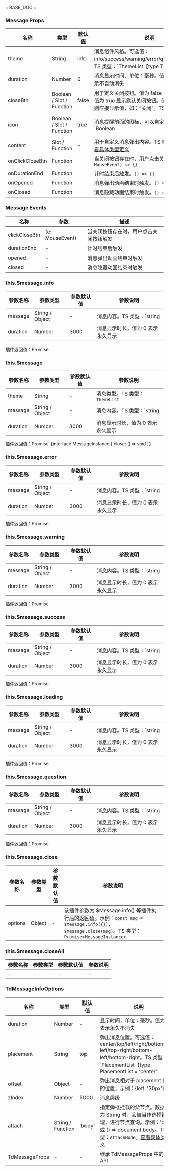 :: BASE_DOC ::


### Message Props
名称 | 类型 | 默认值 | 说明 | 必传
-- | -- | -- | -- | --
theme | String | info | 消息组件风格。可选值：info/success/warning/error/question/loading。TS 类型：`ThemeList【type ThemeList = 'info' | 'success' | 'warning' | 'error' | 'question' | 'loading'】` | N
duration | Number | 0 | 消息显示时间，单位：毫秒。值为 0 表示永久显示不自动消失 | N
closeBtn | Boolean / Slot / Function | false | 用于定义关闭按钮。值为 false 不现实关闭按钮，值为 true 显示默认关闭按钮。值类型为 string，则直接显示值，如：“关闭”。TS 类型：`Boolean | TNode`。[查看具体类型定义](https://git.code.oa.com/TDesign/tdesign-web-vue/blob/develop/globals.d.ts) | N
icon | Boolean / Slot / Function | true | 消息提醒前面的图标，可以自定义。TS 类型：`Boolean | TNode`。[查看具体类型定义](https://git.code.oa.com/TDesign/tdesign-web-vue/blob/develop/globals.d.ts) | N
content | Slot / Function | - | 用于自定义消息弹出内容。TS 类型：`TNode`。[查看具体类型定义](https://git.code.oa.com/TDesign/tdesign-web-vue/blob/develop/globals.d.ts) | N
onClickCloseBtn | Function |  | 当关闭按钮存在时，用户点击关闭按钮触发。`(e: MouseEvent) => {}`
onDurationEnd | Function |  | 计时结束后触发。`() => {}`
onOpened | Function |  | 消息弹出动画结束时触发。`() => {}`
onClosed | Function |  | 消息隐藏动画结束时触发。`() => {}`

### Message Events
名称 | 参数 | 描述
-- | -- | --
clickCloseBtn | (e: MouseEvent) | 当关闭按钮存在时，用户点击关闭按钮触发
durationEnd | - | 计时结束后触发
opened | - | 消息弹出动画结束时触发
closed | - | 消息隐藏动画结束时触发


### this.$message.info
参数名称 | 参数类型 | 参数默认值 | 参数说明
-- | -- | -- | --
message | String / Object | - | 消息内容。TS 类型：`string | TdMessageInfoOptions`
duration | Number | 3000 | 消息显示时长，值为 0 表示永久显示

插件返回值：Promise<MessageInstance>


### this.$message
参数名称 | 参数类型 | 参数默认值 | 参数说明
-- | -- | -- | --
theme | String | - | 消息类型。TS 类型：`ThemeList`
message | String / Object | - | 消息内容。TS 类型：`string | TdMessageProps`
duration | Number | 3000 | 消息显示时长，值为 0 表示永久显示

插件返回值：Promise<MessageInstance>【interface MessageInstance { close: () => void }】


### this.$message.error
参数名称 | 参数类型 | 参数默认值 | 参数说明
-- | -- | -- | --
message | String / Object | - | 消息内容。TS 类型：`string | TdMessageInfoOptions`
duration | Number | 3000 | 消息显示时长，值为 0 表示永久显示

插件返回值：Promise<MessageInstance>


### this.$message.warning
参数名称 | 参数类型 | 参数默认值 | 参数说明
-- | -- | -- | --
message | String / Object | - | 消息内容。TS 类型：`string | TdMessageInfoOptions`
duration | Number | 3000 | 消息显示时长，值为 0 表示永久显示

插件返回值：Promise<MessageInstance>


### this.$message.success
参数名称 | 参数类型 | 参数默认值 | 参数说明
-- | -- | -- | --
message | String / Object | - | 消息内容。TS 类型：`string | TdMessageInfoOptions`
duration | Number | 3000 | 消息显示时长，值为 0 表示永久显示

插件返回值：Promise<MessageInstance>


### this.$message.loading
参数名称 | 参数类型 | 参数默认值 | 参数说明
-- | -- | -- | --
message | String / Object | - | 消息内容。TS 类型：`string | TdMessageInfoOptions`
duration | Number | 3000 | 消息显示时长，值为 0 表示永久显示

插件返回值：Promise<MessageInstance>


### this.$message.question
参数名称 | 参数类型 | 参数默认值 | 参数说明
-- | -- | -- | --
message | String / Object | - | 消息内容。TS 类型：`string | TdMessageInfoOptions`
duration | Number | 3000 | 消息显示时长，值为 0 表示永久显示

插件返回值：Promise<MessageInstance>


### this.$message.close
参数名称 | 参数类型 | 参数默认值 | 参数说明
-- | -- | -- | --
options | Object | - | 该插件参数为 $Message.info() 等插件执行后的返回值。示例：`const msg = $Message.info({}); $Message.close(msg)`。TS 类型：`Promise<MessageInstance>`


### this.$message.closeAll
参数名称 | 参数类型 | 参数默认值 | 参数说明
-- | -- | -- | --
- | - | - | -


### TdMessageInfoOptions
名称 | 类型 | 默认值 | 说明 | 必传
-- | -- | -- | -- | --
duration | Number | - | 显示时间，单位：毫秒。值为 0 则表示永久不消失 | N
placement | String | top | 弹出消息位置。可选值：center/top/left/right/bottom/top-left/top-right/bottom-left/bottom-right。TS 类型：`PlacementList【type PlacementList = 'center' | 'top' | 'left' | 'right' | 'bottom' | 'top-left' | 'top-right' | 'bottom-left' | 'bottom-right'】` | N
offset | Object | - | 弹出消息相对于 placement 偏移的位置，示例：{left: '30px'} | N
zIndex | Number | 5000 | 消息层级 | N
attach | String / Function | 'body' | 指定弹框挂载的父节点。数据类型为 String 时，会被当作选择器处理，进行节点查询。示例：'body' 或 () => document.body。TS 类型：`AttachNode`。[查看具体类型定义](https://git.code.oa.com/TDesign/tdesign-web-vue/blob/develop/globals.d.ts) | N
TdMessageProps | - | - | 继承 TdMessageProps 中的全部API | N